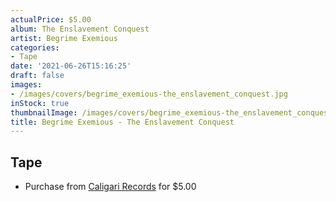```yaml
---
actualPrice: $5.00
album: The Enslavement Conquest
artist: Begrime Exemious
categories:
- Tape
date: '2021-06-26T15:16:25'
draft: false
images:
- /images/covers/begrime_exemious-the_enslavement_conquest.jpg
inStock: true
thumbnailImage: /images/covers/begrime_exemious-the_enslavement_conquest-thumb.jpg
title: Begrime Exemious - The Enslavement Conquest
---
```


## Tape
* Purchase from [Caligari Records](https://caligarirecords.storenvy.com/products/25116462-begrime-exemious-the-enslavement-conquest) for $5.00
